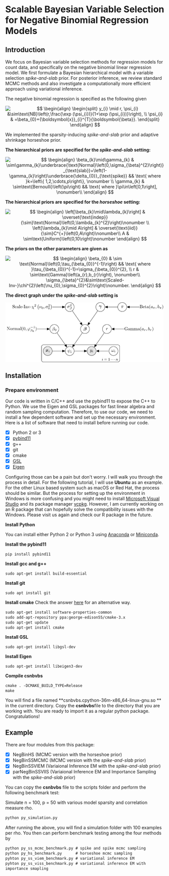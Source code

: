 # Scalable Bayesian Variable Selection for Negative Binomial Regression Models

## Introduction
We focus on Bayesian variable selection methods for regression models for count data, and specifically on the negative binomial  linear regression model. We first formulate a Bayesian hierarchical model with a variable selection *spike-and-slab* prior. For posterior inference, we review standard MCMC methods and also investigate a computationally more efficient approach using variational inference.

The negative binomial regression is specified as the following given 

<p align="center"><img alt="$$&#10;\begin{align}&#10;\begin{split}&#10;y_{i} \mid r, \psi_{i} &amp;\sim\text{NB}\left(r,\frac{\exp (\psi_{i})}{1+\exp (\psi_{i})}\right), \\&#10;\psi_{i}  &amp; =\beta_{0}+{\boldsymbol{x}}_{i}^{T}{\boldsymbol{\beta}}. &#10;\end{split}&#10;\end{align}&#10;$$" src="svgs/eb8f89e1e1375c7862f8a0a3cb679979.svg" align="middle" width="238.41509009999996pt" height="64.7419245pt"/></p>

We implemented the sparsity-inducing *spike-and-slab* prior and adaptive shrinkage horseshoe prior.

**The hierarchical priors are specified for the *spike-and-slab* setting:**
<p align="center"><img alt="$$&#10;\begin{align}&#10;\beta_{k}\mid\gamma_{k} &amp; \sim\gamma_{k}\underbrace{\text{Normal}\left(0,\sigma_{\beta}^{2}\right)}_{\text{slab}}+\left(1-\gamma_{k}\right)\underbrace{\delta_{0}}_{\text{spike}} &amp;&amp; \text{ where }k=\left\{ 1,2,\cdots,p\right\}, \nonumber \\&#10;\gamma_{k} &amp; \sim\text{Bernoulli}\left(\pi\right) &amp;&amp; \text{ where }\pi\in\left[0,1\right],  \nonumber\\&#10;\end{align}&#10;$$" src="svgs/c1224c6612054dbc66c0a66ddee01018.svg" align="middle" width="497.76412454999996pt" height="69.20710005pt"/></p>

**The hierarchical priors are specified for the *horseshoe* setting:**
<p align="center"><img alt="$$&#10;\begin{align}&#10;\left[\beta_{k}\mid\lambda_{k}\right] &amp; \overset{\text{indep}}{\sim}\text{Normal}\left(0,\lambda_{k}^{2}\right)\nonumber \\&#10;\left[\lambda_{k}\mid A\right] &amp; \overset{\text{iid}}{\sim}C^{+}\left(0,A\right)\nonumber\\&#10;A &amp; \sim\text{Uniform}\left(0,10\right)\nonumber &#10;\end{align}&#10;$$" src="svgs/812c9e17e1a2f268405f9b33dea1fa68.svg" align="middle" width="202.8539766pt" height="78.2990802pt"/></p>

**The priors on the other parameters are given as**
<p align="center"><img alt="$$&#10;\begin{align}&#10;\beta_{0} &amp; \sim \text{Normal}\left(0,\tau_{\beta_{0}}^{-1}\right) &amp;&amp; \text{ where }\tau_{\beta_{0}}^{-1}=\sigma_{\beta_{0}}^{2}, \\&#10;r &amp; \sim\text{Gamma}\left(a_{r},b_{r}\right), \nonumber\\&#10;\sigma_{\beta}^{2}&amp;\sim\text{Scaled-Inv-}\chi^{2}\left(\nu_{0},\sigma_{0}^{2}\right)\nonumber.&#10;\end{align}&#10;$$" src="svgs/322705e6cc02ea0b930348f40cbc82aa.svg" align="middle" width="349.73410064999996pt" height="82.97011964999999pt"/></p>

**The direct graph under the *spike-and-slab* setting is** 

<img src="svgs/NegBinGraph.png" alt="drawing" width="500" align="center">



## Installation
### Prepare environment

Our code is written in C/C++ and use the pybind11 to expose the C++ to Python. We use the Eigen and GSL packages for fast linear algebra and random sampling computation. Therefore, to use our code, we need to install a few dependent software and set up the necessary environment. Here is a list of software that need to install before running our code. 

- [x] Python 2 or 3
- [x] [pybind11](https://github.com/pybind/pybind11)
- [x] g++
- [x] git
- [x] cmake
- [x] [GSL](https://www.gnu.org/software/gsl/)
- [x] [Eigen](http://eigen.tuxfamily.org/index.php?title=Main_Page)

Configuring those can be a pain but don't worry. I will walk you through the process in detail. For the following tutorial, I will use **Ubuntu** as an example. For the other Linux based system such as macOS or Red Hat, the process should be similar. But the process for setting up the environment in Windows is more confusing and you might need to install [Microsoft Visual Studio](https://visualstudio.microsoft.com/) and its package manager [vcpkg](https://github.com/Microsoft/vcpkg). However, I am currently working on an R package that can hopefully solve the compatibility issues with the Windows. Please visit us again and check our R package in the future.

**Install Python**

You can install either Python 2 or Python 3 using [Anaconda](https://www.anaconda.com/distribution/) or [Miniconda](https://docs.conda.io/en/latest/miniconda.html). 

**Install the pybind11**

```shell
pip install pybind11
```
**Install gcc and g++**
```shell
sudo apt-get install build-essential
```
**Install git**
```shell
sudo apt install git
```
**Install cmake** Check the answer [here](https://askubuntu.com/questions/610291/how-to-install-cmake-3-2-on-ubuntu) for an alternative way.
```shell
sudo apt-get install software-properties-common
sudo add-apt-repository ppa:george-edison55/cmake-3.x
sudo apt-get update
sudo apt-get install cmake
```
**Install GSL**

```shell
sudo apt-get install libgsl-dev
```

**Install Eigen**

```shell
sudo apt-get install libeigen3-dev
```

**Compile csnbvbs**

```shell
cmake . -DCMAKE_BUILD_TYPE=Release
make
```
You will find a file named **csnbvbs.cpython-36m-x86_64-linux-gnu.so ** in the current directory. 
Copy the **csnbvbs**file  to the directory that you are working with. You are ready to import it as a regular python package. Congratulations!

## Example

There are four modules from this package:

- [x] NegBinHS (MCMC version with the horseshoe prior)
- [x] NegBinSSMCMC (MCMC version with the *spike-and-slab* prior)
- [x] NegBinSSVIEM (Variaional Inference EM with the *spike-and-slab* prior)
- [x] parNegBinSSVIIS (Variaional Inference EM and Importance Sampling with the *spike-and-slab* prior)

You can copy the **csnbvbs** file  to the scripts folder and perform the following benchmark test:

Simulate n = 100, p = 50 with various model sparsity and correlation measure rho.
```bash
python py_simulation.py
```
After running the above, you will find a simulation folder with 100 examples per rho. You then can perform benchmark testing among the four methods by 


```shell
python py_ss_mcmc_benchmark.py # spike and spike mcmc sampling
python py_hs_benchmark.py      # horseshoe mcmc sampling
pyhton py_ss_viem_benchmark.py # variational inference EM
pyhton py_ss_viss_benchmark.py # variational inference EM with importance smapling
```

